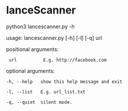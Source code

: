 # lanceScanner

python3 lancescanner.py -h

usage: lancescanner.py [-h] [-l] [-q] url


positional arguments:

     url          E.g. http://facebook.com
  

optional arguments:

    -h, --help   show this help message and exit
  
    -l, --list   E.g. url_list.txt
  
    -q, --quiet  silent mode.
